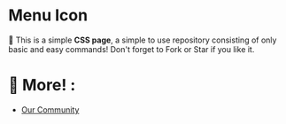 # Menu Icon
:apple: This is a simple **CSS page**, a simple to use repository consisting of only basic and easy commands! Don't forget to Fork or Star if you like it.

# 📝 More! :
- <a href="https://github.com/KaguwoNetwork"> Our Community </a>
